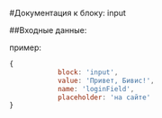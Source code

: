 #Документация к блоку: input

##Входные данные:

пример:
```js
{
            block: 'input',
            value: 'Привет, Бивис!',
            name: 'loginField',
            placeholder: 'на сайте'
}
```
